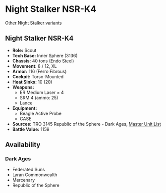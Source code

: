# Night Stalker NSR-K4

[Other Night Stalker variants](../night_stalker.md)

## Night Stalker NSR-K4
- **Role:** Scout
- **Tech Base:** Inner Sphere (3136)
- **Chassis:** 40 tons (Endo Steel)
- **Movement:** 8 / 12, XL
- **Armor:** 116 (Ferro Fibrous)
- **Cockpit:** Torso-Mounted
- **Heat Sinks:** 10 (20)
- **Weapons:**
  - ER Medium Laser × 4
  - SRM 4 (ammo: 25)
  - Lance
- **Equipment:**
  - Beagle Active Probe
  - CASE
- **Sources:** TRO 3145 Republic of the Sphere - Dark Ages, [Master Unit List](http://masterunitlist.info/Unit/Details/6719/night-stalker-nsr-k4)
- **Battle Value:** 1159

## Availability

### Dark Ages
- Federated Suns
- Lyran Commonwealth
- Mercenary
- Republic of the Sphere

